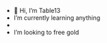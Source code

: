 - 👋 Hi, I’m Table13
- I’m currently learning anything
- 
- I’m looking to free gold

<!---
Table13/Table13 is a ✨ special ✨ repository because its `README.md` (this file) appears on your GitHub profile.
You can click the Preview link to take a look at your changes.
--->
